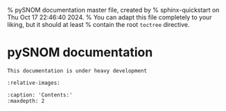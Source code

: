 % pySNOM documentation master file, created by
% sphinx-quickstart on Thu Oct 17 22:46:40 2024.
% You can adapt this file completely to your liking, but it should at least
% contain the root `toctree` directive.

# pySNOM documentation

```{warning}
This documentation is under heavy development
```

```{include} ../../README.md
:relative-images:
```

```{toctree}
:caption: 'Contents:'
:maxdepth: 2
```
